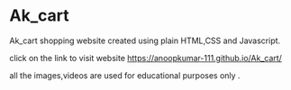 # Ak_cart
Ak_cart shopping website created using plain HTML,CSS and Javascript.
 
click on the link to visit website
https://anoopkumar-111.github.io/Ak_cart/

all the images,videos are used for educational purposes only .
